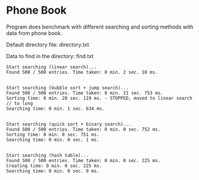 # Phone Book

Program does benchmark with different searching and sorting methods with data from phone book.

Default directory file: directory.txt

Data to find in the directory: find.txt



```
Start searching (linear search)...
Found 500 / 500 entries. Time taken: 0 min. 2 sec. 10 ms.


Start searching (bubble sort + jump search)...
Found 500 / 500 entries. Time taken: 0 min. 21 sec. 753 ms.
Sorting time: 0 min. 20 sec. 119 ms. - STOPPED, moved to linear search // to long
Searching time: 0 min. 1 sec. 634 ms.


Start searching (quick sort + binary search)...
Found 500 / 500 entries. Time taken: 0 min. 0 sec. 752 ms.
Sorting time: 0 min. 0 sec. 751 ms.
Searching time: 0 min. 0 sec. 1 ms.


Start searching (hash table)...
Found 500 / 500 entries. Time taken: 0 min. 0 sec. 225 ms.
Creating time: 0 min. 0 sec. 225 ms.
Searching time: 0 min. 0 sec. 0 ms.
```
